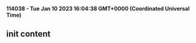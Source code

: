 

#### 114038 - Tue Jan 10 2023 16:04:38 GMT+0000 (Coordinated Universal Time) <br>

## init content



